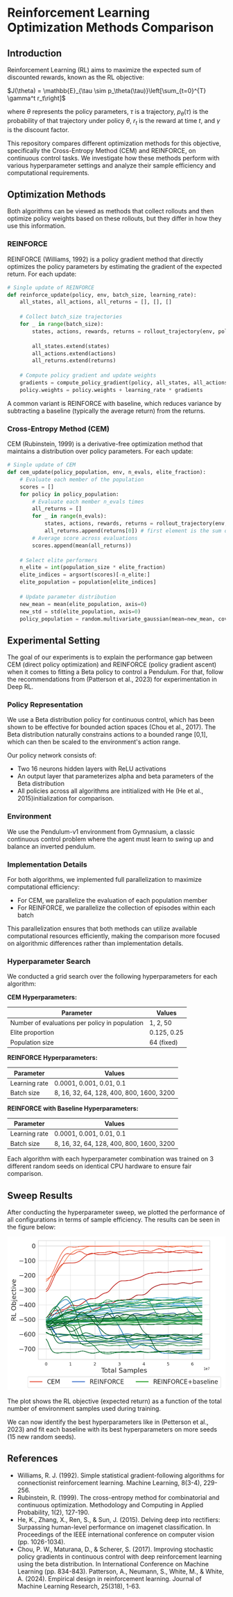 # Reinforcement Learning Optimization Methods Comparison

## Introduction

Reinforcement Learning (RL) aims to maximize the expected sum of discounted rewards, known as the RL objective:

$J(\theta) = \mathbb{E}_{\tau \sim p_\theta(\tau)}\left[\sum_{t=0}^{T} \gamma^t r_t\right]$

where $\theta$ represents the policy parameters, $\tau$ is a trajectory, $p_\theta(\tau)$ is the probability of that trajectory under policy $\theta$, $r_t$ is the reward at time $t$, and $\gamma$ is the discount factor.

This repository compares different optimization methods for this objective, specifically the Cross-Entropy Method (CEM) and REINFORCE, on continuous control tasks. We investigate how these methods perform with various hyperparameter settings and analyze their sample efficiency and computational requirements.

## Optimization Methods

Both algorithms can be viewed as methods that collect rollouts and then optimize policy weights based on these rollouts, but they differ in how they use this information.

### REINFORCE

REINFORCE (Williams, 1992) is a policy gradient method that directly optimizes the policy parameters by estimating the gradient of the expected return. For each update:

```python
# Single update of REINFORCE
def reinforce_update(policy, env, batch_size, learning_rate):
    all_states, all_actions, all_returns = [], [], []
    
    # Collect batch_size trajectories
    for _ in range(batch_size):
        states, actions, rewards, returns = rollout_trajectory(env, policy)
        
        all_states.extend(states)
        all_actions.extend(actions)
        all_returns.extend(returns)
    
    # Compute policy gradient and update weights
    gradients = compute_policy_gradient(policy, all_states, all_actions, all_returns)
    policy.weights = policy.weights + learning_rate * gradients
```

A common variant is REINFORCE with baseline, which reduces variance by subtracting a baseline (typically the average return) from the returns.

### Cross-Entropy Method (CEM)

CEM (Rubinstein, 1999) is a derivative-free optimization method that maintains a distribution over policy parameters. For each update:

```python
# Single update of CEM
def cem_update(policy_population, env, n_evals, elite_fraction):
    # Evaluate each member of the population
    scores = []
    for policy in policy_population:
        # Evaluate each member n_evals times
        all_returns = []
        for _ in range(n_evals):
            states, actions, rewards, returns = rollout_trajectory(env, policy)
            all_returns.append(returns[0]) # first element is the sum of discounted rewards
        # Average score across evaluations
        scores.append(mean(all_returns))
    
    # Select elite performers
    n_elite = int(population_size * elite_fraction)
    elite_indices = argsort(scores)[-n_elite:]
    elite_population = population[elite_indices]
    
    # Update parameter distribution
    new_mean = mean(elite_population, axis=0)
    new_std = std(elite_population, axis=0)
    policy_population = random.multivariate_gaussian(mean=new_mean, cov=diag(new_std), size=len(policy_population))
```

## Experimental Setting
The goal of our experiments is to explain the performance gap between CEM (direct policy optimization) and REINFORCE (policy gradient ascent) when it comes to fitting a Beta policy to control a Pendulum. For that, follow the recommendations from (Patterson et al., 2023) for experimentation in Deep RL.
### Policy Representation

We use a Beta distribution policy for continuous control, which has been shown to be effective for bounded action spaces (Chou et al., 2017). The Beta distribution naturally constrains actions to a bounded range [0,1], which can then be scaled to the environment's action range.

Our policy network consists of:
- Two 16 neurons hidden layers with ReLU activations
- An output layer that parameterizes alpha and beta parameters of the Beta distribution
- All policies across all algorithms are intitialized with He (He et al., 2015)initialization for comparison.
### Environment

We use the Pendulum-v1 environment from Gymnasium, a classic continuous control problem where the agent must learn to swing up and balance an inverted pendulum.

### Implementation Details

For both algorithms, we implemented full parallelization to maximize computational efficiency:
- For CEM, we parallelize the evaluation of each population member
- For REINFORCE, we parallelize the collection of episodes within each batch

This parallelization ensures that both methods can utilize available computational resources efficiently, making the comparison more focused on algorithmic differences rather than implementation details.

### Hyperparameter Search

We conducted a grid search over the following hyperparameters for each algorithm:

**CEM Hyperparameters:**

| Parameter | Values |
|-----------|--------|
| Number of evaluations per policy in population | 1, 2, 50 |
| Elite proportion | 0.125, 0.25 |
| Population size | 64 (fixed) |

**REINFORCE Hyperparameters:**

| Parameter | Values |
|-----------|--------|
| Learning rate | 0.0001, 0.001, 0.01, 0.1 |
| Batch size | 8, 16, 32, 64, 128, 400, 800, 1600, 3200 |

**REINFORCE with Baseline Hyperparameters:**

| Parameter | Values |
|-----------|--------|
| Learning rate | 0.0001, 0.001, 0.01, 0.1 |
| Batch size | 8, 16, 32, 64, 128, 400, 800, 1600, 3200 |

Each algorithm with each hyperparameter combination was trained on 3 different random seeds on identical CPU hardware to ensure fair comparison.

## Sweep Results

After conducting the hyperparameter sweep, we plotted the performance of all configurations in terms of sample efficiency. The results can be seen in the figure below:

![Performance comparison of CEM, REINFORCE, and REINFORCE with baseline](pendulum_plot.png)

The plot shows the RL objective (expected return) as a function of the total number of environment samples used during training.

We can now identify the best hyperparameters like in (Petterson et al., 2023) and fit each baseline with its best hyperparameters on more seeds (15 new random seeds).

## References

- Williams, R. J. (1992). Simple statistical gradient-following algorithms for connectionist reinforcement learning. Machine Learning, 8(3-4), 229-256.
- Rubinstein, R. (1999). The cross-entropy method for combinatorial and continuous optimization. Methodology and Computing in Applied Probability, 1(2), 127-190.
- He, K., Zhang, X., Ren, S., & Sun, J. (2015). Delving deep into rectifiers: Surpassing human-level performance on imagenet classification. In Proceedings of the IEEE international conference on computer vision (pp. 1026-1034).
- Chou, P. W., Maturana, D., & Scherer, S. (2017). Improving stochastic policy gradients in continuous control with deep reinforcement learning using the beta distribution. In International Conference on Machine Learning (pp. 834-843).
Patterson, A., Neumann, S., White, M., & White, A. (2024). Empirical design in reinforcement learning. Journal of Machine Learning Research, 25(318), 1-63.
